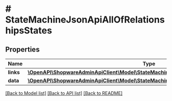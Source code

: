 # # StateMachineJsonApiAllOfRelationshipsStates

## Properties

Name | Type | Description | Notes
------------ | ------------- | ------------- | -------------
**links** | [**\OpenAPI\ShopwareAdminApiClient\Model\StateMachineJsonApiAllOfRelationshipsStatesLinks**](StateMachineJsonApiAllOfRelationshipsStatesLinks.md) |  | [optional]
**data** | [**\OpenAPI\ShopwareAdminApiClient\Model\StateMachineJsonApiAllOfRelationshipsStatesData[]**](StateMachineJsonApiAllOfRelationshipsStatesData.md) |  | [optional]

[[Back to Model list]](../../README.md#models) [[Back to API list]](../../README.md#endpoints) [[Back to README]](../../README.md)
